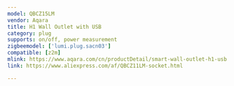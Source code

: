 ```yaml
---
model: QBCZ15LM
vendor: Aqara
title: H1 Wall Outlet with USB
category: plug
supports: on/off, power measurement
zigbeemodel: ['lumi.plug.sacn03']
compatible: [z2m]
mlink: https://www.aqara.com/cn/productDetail/smart-wall-outlet-h1-usb
link: https://www.aliexpress.com/af/QBCZ11LM-socket.html

---
```

